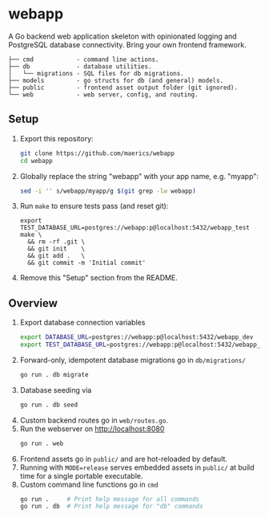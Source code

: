 # webapp

A Go backend web application skeleton with opinionated logging and PostgreSQL database connectivity. Bring your own frontend framework.


```
├── cmd            - command line actions.
├── db             - database utilities.
│   └── migrations - SQL files for db migrations.
├── models         - go structs for db (and general) models.
├── public         - frontend asset output folder (git ignored).
└── web            - web server, config, and routing.
```

## Setup

1. Export this repository:
   ```sh
   git clone https://github.com/maerics/webapp
   cd webapp
   ```
1. Globally replace the string "webapp" with your app name, e.g. "myapp":
   ```sh
   sed -i '' s/webapp/myapp/g $(git grep -lw webapp)
   ```
1. Run `make` to ensure tests pass (and reset git):
   ```
   export TEST_DATABASE_URL=postgres://webapp:p@localhost:5432/webapp_test
   make \
     && rm -rf .git \
     && git init    \
     && git add .   \
     && git commit -m 'Initial commit'
   ```
1. Remove this "Setup" section from the README.

## Overview

1. Export database connection variables
   ```sh
   export DATABASE_URL=postgres://webapp:p@localhost:5432/webapp_dev
   export TEST_DATABASE_URL=postgres://webapp:p@localhost:5432/webapp_test
   ```
1. Forward-only, idempotent database migrations go in `db/migrations/`
   ```sh
   go run . db migrate
   ```
1. Database seeding via
   ```sh
   go run . db seed
   ```
1. Custom backend routes go in `web/routes.go`.
1. Run the webserver on [http://localhost:8080](http://localhost:8080)
   ```sh
   go run . web
   ```
1. Frontend assets go in `public/` and are hot-reloaded by default.
1. Running with `MODE=release` serves embedded assets in `public/` at build time for a single portable executable.
1. Custom command line functions go in `cmd`
   ```sh
   go run .     # Print help message for all commands
   go run . db  # Print help message for "db" commands
   ```

